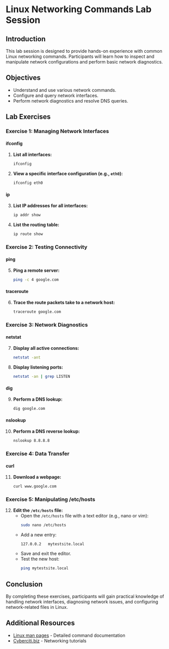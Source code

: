 # Linux Networking Commands Lab Session

## Introduction

This lab session is designed to provide hands-on experience with common Linux networking commands. Participants will learn how to inspect and manipulate network configurations and perform basic network diagnostics.

## Objectives

- Understand and use various network commands.
- Configure and query network interfaces.
- Perform network diagnostics and resolve DNS queries.
## Lab Exercises

### Exercise 1: Managing Network Interfaces

#### ifconfig
1. **List all interfaces:**
   ```bash
   ifconfig
   ```

2. **View a specific interface configuration (e.g., `eth0`):**
   ```bash
   ifconfig eth0
   ```

#### ip
3. **List IP addresses for all interfaces:**
   ```bash
   ip addr show
   ```

4. **List the routing table:**
   ```bash
   ip route show
   ```

### Exercise 2: Testing Connectivity

#### ping
5. **Ping a remote server:**
   ```bash
   ping -c 4 google.com
   ```

#### traceroute
6. **Trace the route packets take to a network host:**
   ```bash
   traceroute google.com
   ```

### Exercise 3: Network Diagnostics

#### netstat
7. **Display all active connections:**
   ```bash
   netstat -ant
   ```

8. **Display listening ports:**
   ```bash
   netstat -an | grep LISTEN
   ```

#### dig
9. **Perform a DNS lookup:**
   ```bash
   dig google.com
   ```

#### nslookup
10. **Perform a DNS reverse lookup:**
    ```bash
    nslookup 8.8.8.8
    ```

### Exercise 4: Data Transfer

#### curl
11. **Download a webpage:**
    ```bash
    curl www.google.com
    ```

### Exercise 5: Manipulating /etc/hosts

12. **Edit the `/etc/hosts` file:**
    - Open the `/etc/hosts` file with a text editor (e.g., nano or vim):
      ```bash
      sudo nano /etc/hosts
      ```
    - Add a new entry:
      ```plaintext
      127.0.0.2   mytestsite.local
      ```
    - Save and exit the editor.
    - Test the new host:
      ```bash
      ping mytestsite.local
      ```

## Conclusion

By completing these exercises, participants will gain practical knowledge of handling network interfaces, diagnosing network issues, and configuring network-related files in Linux.

## Additional Resources

- [Linux man pages](http://man7.org/linux/man-pages/index.html) - Detailed command documentation
- [Cyberciti.biz](https://www.cyberciti.biz/) - Networking tutorials
